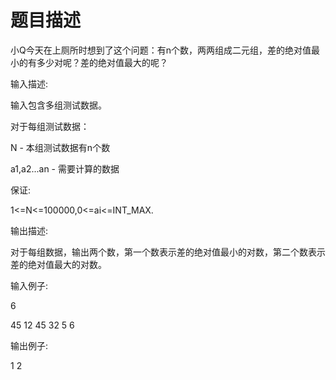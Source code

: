 # 题目描述
小Q今天在上厕所时想到了这个问题：有n个数，两两组成二元组，差的绝对值最小的有多少对呢？差的绝对值最大的呢？

输入描述:

 输入包含多组测试数据。

 对于每组测试数据：

 N - 本组测试数据有n个数

 a1,a2...an - 需要计算的数据

 保证:

 1<=N<=100000,0<=ai<=INT_MAX.



输出描述:

对于每组数据，输出两个数，第一个数表示差的绝对值最小的对数，第二个数表示差的绝对值最大的对数。

输入例子:

6

45 12 45 32 5 6

输出例子:

1 2